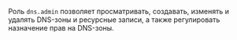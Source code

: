 Роль `dns.admin` позволяет просматривать, создавать, изменять и удалять DNS-зоны и ресурсные записи, а также регулировать назначение прав на DNS-зоны.